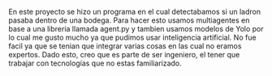 En este proyecto se hizo un programa en el cual detectabamos si un ladron pasaba dentro de una bodega. Para hacer esto usamos multiagentes en base a una libreria llamada agent.py y tambien usamos modelos de Yolo por lo cual me gusto mucho ya que pudimos usar inteligencia artificial. No fue facil ya que se tenian que integrar varias cosas en las cual no eramos expertos. Dado esto, creo que es parte de ser ingeniero, el tener que trabajar con tecnologías que no estas familiarizado. 
